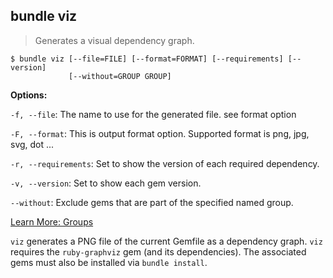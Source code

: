 ## bundle viz

> Generates a visual dependency graph.

~~~
$ bundle viz [--file=FILE] [--format=FORMAT] [--requirements] [--version]
             [--without=GROUP GROUP]
~~~

**Options:**

`-f, --file`: The name to use for the generated file. see format option

`-F, --format`: This is output format option. Supported format is png, jpg, svg, dot ...

`-r, --requirements`: Set to show the version of each required dependency.

`-v, --version`: Set to show each gem version.

`--without`: Exclude gems that are part of the specified named group.

[Learn More: Groups](./groups.html)

`viz` generates a PNG file of the current Gemfile as a dependency graph. `viz`
requires the `ruby-graphviz` gem (and its dependencies). The associated gems must
also be installed via `bundle install`.
